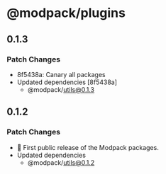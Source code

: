 # @modpack/plugins

## 0.1.3

### Patch Changes

- 8f5438a: Canary all packages
- Updated dependencies [8f5438a]
  - @modpack/utils@0.1.3

## 0.1.2

### Patch Changes

- 🎉 First public release of the Modpack packages.
- Updated dependencies
  - @modpack/utils@0.1.2
